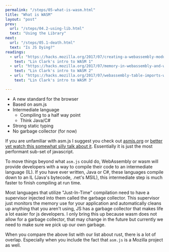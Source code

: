 ```yaml
---
permalink: "/steps/05-what-is-wasm.html"
title: "What is WASM"
layout: "post"
prev: 
  url: "/steps/04.2-using-lib.html"
  text: "Using the Library"
next: 
  url: "/steps/05.1-death.html"
  text: "Is JS Dying?"
readings:
  - url: "https://hacks.mozilla.org/2017/07/creating-a-webassembly-module-instance-with-javascript/"
    text: "Lin Clark's intro to WASM 1"
  - url: "https://hacks.mozilla.org/2017/07/memory-in-webassembly-and-why-its-safer-than-you-think/"
    text: "Lin Clark's intro to WASM 2"
  - url: "https://hacks.mozilla.org/2017/07/webassembly-table-imports-what-are-they/"
    text: "Lin Clark's intro to WASM 3"

---
```

  - A new standard for the browser
  - Based on asm.js
  - Intermediate language
    - Compiling to a half way point
    - Think Java/C#
  - Strong static typing
  - No garbage collector (for now)

<div class="explain">

<p>If you are unfamiliar with asm.js I suggest you check out <a href="http://asmjs.org/">asmjs.org</a> or <a href="https://www.destroyallsoftware.com/talks/the-birth-and-death-of-javascript">better yet watch this somewhat silly talk about it</a>. Essentially it is just the most performant sub-set of javascript.</p>

<p>To move things beyond what <code>asm.js</code> could do, WebAssembly or wasm will provide developers with a way to compile their code to an intermediate language (IL). If you have ever written, Java or C#, these languages compile down to an IL (Java's bytecode, .net's MSIL), this intermediate step is much faster to finish compiling at run time.</p>

<p>Most languages that utilize "Just-In-Time" compilation need to have a supervisor injected into them called the garbage collector. This supervisor just monitors the memory use for your application and automatically cleans up anything that you aren't using, JS has a garbage collector that makes life a lot easier for js developers. I only bring this up because wasm does not allow for a garbage collector, that may change in the future but currently we need to make sure we pick up our own garbage.</p>

<p>When you compare the above list with our list about rust, there is a lot of overlap. Especially when you include the fact that <code>asm.js</code> is a Mozilla project as well.</p>
</div>